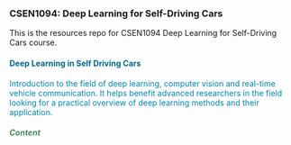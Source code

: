 <!--## Current Deadlines

#### **Project 1**:

Submission link: [https://forms.gle/ZdUEipUyo2AFPwtY9](https://forms.gle/ZdUEipUyo2AFPwtY9)

**Deadline** is Tuesday 4th of April 2020
-->

### CSEN1094: Deep Learning for Self-Driving Cars

This is the resources repo for CSEN1094 Deep Learning for Self-Driving Cars course.

<h4 style="color: rgb(0, 103, 136);">Deep Learning in Self Driving Cars</h4>

<p style="color: rgb(2, 131, 172);">Introduction to the field of deep learning, computer vision and real-time vehicle communication. It helps benefit advanced researchers in the field looking for a practical overview of deep learning methods and their application.</p>

<h5 style="color: rgb(70, 134, 95)">Content</h5>
